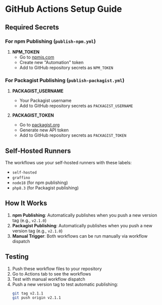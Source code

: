 # GitHub Actions Setup Guide

## Required Secrets

### For npm Publishing (`publish-npm.yml`)

1. **NPM_TOKEN**
   - Go to [npmjs.com](https://www.npmjs.com/settings/tokens)
   - Create new "Automation" token
   - Add to GitHub repository secrets as `NPM_TOKEN`

### For Packagist Publishing (`publish-packagist.yml`)

1. **PACKAGIST_USERNAME**
   - Your Packagist username
   - Add to GitHub repository secrets as `PACKAGIST_USERNAME`

2. **PACKAGIST_TOKEN**
   - Go to [packagist.org](https://packagist.org/profile/)
   - Generate new API token
   - Add to GitHub repository secrets as `PACKAGIST_TOKEN`

## Self-Hosted Runners

The workflows use your self-hosted runners with these labels:
- `self-hosted`
- `graffino`
- `node18` (for npm publishing)
- `php8.3` (for Packagist publishing)

## How It Works

1. **npm Publishing**: Automatically publishes when you push a new version tag (e.g., `v2.1.0`)
2. **Packagist Publishing**: Automatically publishes when you push a new version tag (e.g., `v2.1.0`)
3. **Manual Trigger**: Both workflows can be run manually via workflow dispatch

## Testing

1. Push these workflow files to your repository
2. Go to Actions tab to see the workflows
3. Test with manual workflow dispatch
4. Push a new version tag to test automatic publishing:
   ```bash
   git tag v2.1.1
   git push origin v2.1.1
   ```
